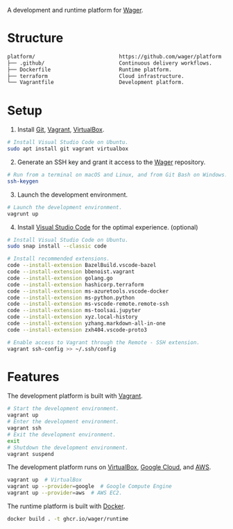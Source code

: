 A development and runtime platform for [Wager].

# Structure

```bash
platform/                           https://github.com/wager/platform
├── .github/                        Continuous delivery workflows.
├── Dockerfile                      Runtime platform.
├── terraform                       Cloud infrastructure.
└── Vagrantfile                     Development platform.
```

# Setup

1. Install [Git], [Vagrant], [VirtualBox].

```bash
# Install Visual Studio Code on Ubuntu.
sudo apt install git vagrant virtualbox
```

2. Generate an SSH key and grant it access to the [Wager] repository.

```bash
# Run from a terminal on macOS and Linux, and from Git Bash on Windows.
ssh-keygen
```

3. Launch the development environment.

```bash
# Launch the development environment.
vagrunt up
```

4. Install [Visual Studio Code] for the optimal experience. (optional)

```bash
# Install Visual Studio Code on Ubuntu.
sudo snap install --classic code

# Install recommended extensions.
code --install-extension BazelBuild.vscode-bazel
code --install-extension bbenoist.vagrant
code --install-extension golang.go
code --install-extension hashicorp.terraform
code --install-extension ms-azuretools.vscode-docker
code --install-extension ms-python.python
code --install-extension ms-vscode-remote.remote-ssh
code --install-extension ms-toolsai.jupyter
code --install-extension xyz.local-history
code --install-extension yzhang.markdown-all-in-one
code --install-extension zxh404.vscode-proto3

# Enable access to Vagrant through the Remote - SSH extension.
vagrant ssh-config >> ~/.ssh/config
```

# Features

The development platform is built with [Vagrant].

```bash
# Start the development environment.
vagrant up
# Enter the development environment.
vagrant ssh
# Exit the development environment.
exit
# Shutdown the development environment.
vagrant suspend
```

The development platform runs on [VirtualBox], [Google Cloud], and [AWS].

```bash
vagrant up  # VirtualBox
vagrant up --provider=google  # Google Compute Engine
vagrant up --provider=aws  # AWS EC2.
```

The runtime platform is built with [Docker].

```bash
docker build . -t ghcr.io/wager/runtime
```

[AWS]:
  https://aws.amazon.com/ec2
[Docker]:
  https://www.docker.com/
[Git]:
  https://git-scm.com/downloads
[Google Cloud]:
  https://cloud.google.com/compute
[Vagrant]:
  https://www.vagrantup.com/downloads
[VirtualBox]:
  https://www.virtualbox.org/wiki/Downloads
[Visual Studio Code]:
  https://code.visualstudio.com/Download
[Wager]:
  https://github.com/wager/wager
